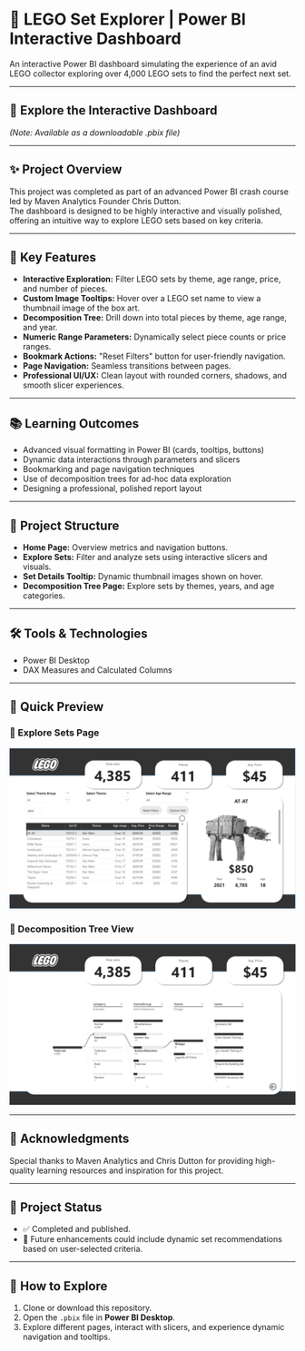 # 🧱 LEGO Set Explorer | Power BI Interactive Dashboard

An interactive Power BI dashboard simulating the experience of an avid LEGO collector exploring over 4,000 LEGO sets to find the perfect next set.

---

## 🔗 Explore the Interactive Dashboard
*(Note: Available as a downloadable .pbix file)*

---

## ✨ Project Overview

This project was completed as part of an advanced Power BI crash course led by Maven Analytics Founder Chris Dutton.  
The dashboard is designed to be highly interactive and visually polished, offering an intuitive way to explore LEGO sets based on key criteria.

---

## 🎯 Key Features

- **Interactive Exploration:** Filter LEGO sets by theme, age range, price, and number of pieces.
- **Custom Image Tooltips:** Hover over a LEGO set name to view a thumbnail image of the box art.
- **Decomposition Tree:** Drill down into total pieces by theme, age range, and year.
- **Numeric Range Parameters:** Dynamically select piece counts or price ranges.
- **Bookmark Actions:** "Reset Filters" button for user-friendly navigation.
- **Page Navigation:** Seamless transitions between pages.
- **Professional UI/UX:** Clean layout with rounded corners, shadows, and smooth slicer experiences.

---

## 📚 Learning Outcomes

- Advanced visual formatting in Power BI (cards, tooltips, buttons)
- Dynamic data interactions through parameters and slicers
- Bookmarking and page navigation techniques
- Use of decomposition trees for ad-hoc data exploration
- Designing a professional, polished report layout

---

## 📂 Project Structure

- **Home Page:** Overview metrics and navigation buttons.
- **Explore Sets:** Filter and analyze sets using interactive slicers and visuals.
- **Set Details Tooltip:** Dynamic thumbnail images shown on hover.
- **Decomposition Tree Page:** Explore sets by themes, years, and age categories.

---

## 🛠️ Tools & Technologies

- Power BI Desktop
- DAX Measures and Calculated Columns

---

## 📸 Quick Preview

### 🧩 Explore Sets Page
![Explore Sets Page](assets/Lego_set.png)

### 🌳 Decomposition Tree View
![Decomposition Tree View](assets/Tree.png)

---

## 👥 Acknowledgments

Special thanks to Maven Analytics and Chris Dutton for providing high-quality learning resources and inspiration for this project.

---

## 📅 Project Status

- ✅ Completed and published.
- 🚀 Future enhancements could include dynamic set recommendations based on user-selected criteria.

---

## 🧭 How to Explore

1. Clone or download this repository.
2. Open the `.pbix` file in **Power BI Desktop**.
3. Explore different pages, interact with slicers, and experience dynamic navigation and tooltips.







